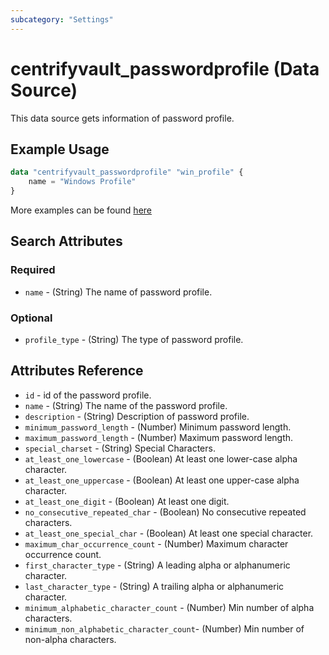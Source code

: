 ```yaml
---
subcategory: "Settings"
---
```


# centrifyvault_passwordprofile (Data Source)

This data source gets information of password profile.

## Example Usage

```terraform
data "centrifyvault_passwordprofile" "win_profile" {
    name = "Windows Profile"
}
```

More examples can be found [here](https://github.com/marcozj/terraform-provider-centrifyvault/tree/main/examples/centrifyvault_passwordprofile)

## Search Attributes

### Required

- `name` - (String) The name of password profile.

### Optional

- `profile_type` - (String) The type of password profile.

## Attributes Reference

- `id` - id of the password profile.
- `name` - (String) The name of the password profile.
- `description` - (String) Description of password profile.
- `minimum_password_length` - (Number) Minimum password length.
- `maximum_password_length` - (Number) Maximum password length.
- `special_charset` - (String) Special Characters.
- `at_least_one_lowercase` - (Boolean) At least one lower-case alpha character.
- `at_least_one_uppercase` - (Boolean) At least one upper-case alpha character.
- `at_least_one_digit` - (Boolean) At least one digit.
- `no_consecutive_repeated_char` - (Boolean) No consecutive repeated characters.
- `at_least_one_special_char` - (Boolean) At least one special character.
- `maximum_char_occurrence_count` - (Number) Maximum character occurrence count.
- `first_character_type` - (String) A leading alpha or alphanumeric character.
- `last_character_type` - (String) A trailing alpha or alphanumeric character.
- `minimum_alphabetic_character_count` - (Number) Min number of alpha characters.
- `minimum_non_alphabetic_character_count`-  (Number) Min number of non-alpha characters.
